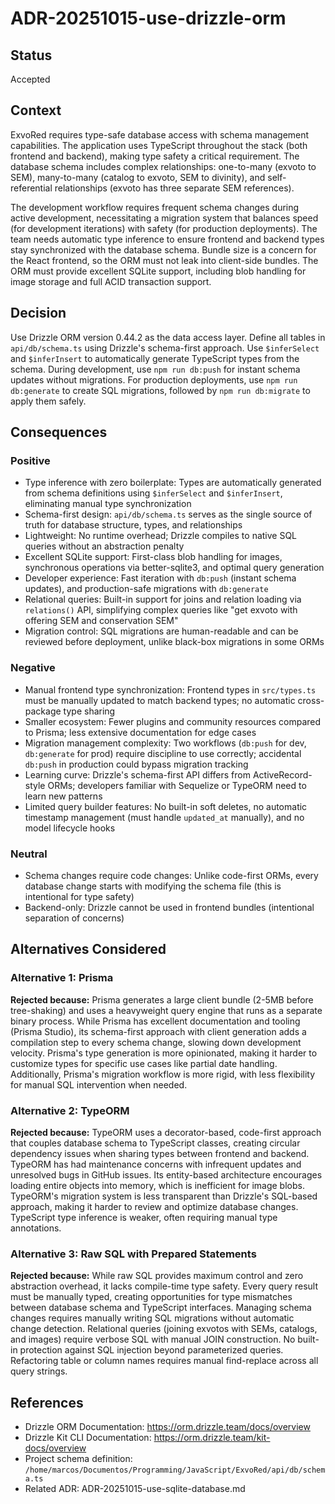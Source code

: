 # ADR-20251015-use-drizzle-orm

## Status
Accepted

## Context
ExvoRed requires type-safe database access with schema management capabilities. The application uses TypeScript throughout the stack (both frontend and backend), making type safety a critical requirement. The database schema includes complex relationships: one-to-many (exvoto to SEM), many-to-many (catalog to exvoto, SEM to divinity), and self-referential relationships (exvoto has three separate SEM references).

The development workflow requires frequent schema changes during active development, necessitating a migration system that balances speed (for development iterations) with safety (for production deployments). The team needs automatic type inference to ensure frontend and backend types stay synchronized with the database schema. Bundle size is a concern for the React frontend, so the ORM must not leak into client-side bundles. The ORM must provide excellent SQLite support, including blob handling for image storage and full ACID transaction support.

## Decision
Use Drizzle ORM version 0.44.2 as the data access layer. Define all tables in `api/db/schema.ts` using Drizzle's schema-first approach. Use `$inferSelect` and `$inferInsert` to automatically generate TypeScript types from the schema. During development, use `npm run db:push` for instant schema updates without migrations. For production deployments, use `npm run db:generate` to create SQL migrations, followed by `npm run db:migrate` to apply them safely.

## Consequences

### Positive
- Type inference with zero boilerplate: Types are automatically generated from schema definitions using `$inferSelect` and `$inferInsert`, eliminating manual type synchronization
- Schema-first design: `api/db/schema.ts` serves as the single source of truth for database structure, types, and relationships
- Lightweight: No runtime overhead; Drizzle compiles to native SQL queries without an abstraction penalty
- Excellent SQLite support: First-class blob handling for images, synchronous operations via better-sqlite3, and optimal query generation
- Developer experience: Fast iteration with `db:push` (instant schema updates), and production-safe migrations with `db:generate`
- Relational queries: Built-in support for joins and relation loading via `relations()` API, simplifying complex queries like "get exvoto with offering SEM and conservation SEM"
- Migration control: SQL migrations are human-readable and can be reviewed before deployment, unlike black-box migrations in some ORMs

### Negative
- Manual frontend type synchronization: Frontend types in `src/types.ts` must be manually updated to match backend types; no automatic cross-package type sharing
- Smaller ecosystem: Fewer plugins and community resources compared to Prisma; less extensive documentation for edge cases
- Migration management complexity: Two workflows (`db:push` for dev, `db:generate` for prod) require discipline to use correctly; accidental `db:push` in production could bypass migration tracking
- Learning curve: Drizzle's schema-first API differs from ActiveRecord-style ORMs; developers familiar with Sequelize or TypeORM need to learn new patterns
- Limited query builder features: No built-in soft deletes, no automatic timestamp management (must handle `updated_at` manually), and no model lifecycle hooks

### Neutral
- Schema changes require code changes: Unlike code-first ORMs, every database change starts with modifying the schema file (this is intentional for type safety)
- Backend-only: Drizzle cannot be used in frontend bundles (intentional separation of concerns)

## Alternatives Considered

### Alternative 1: Prisma
**Rejected because:** Prisma generates a large client bundle (2-5MB before tree-shaking) and uses a heavyweight query engine that runs as a separate binary process. While Prisma has excellent documentation and tooling (Prisma Studio), its schema-first approach with client generation adds a compilation step to every schema change, slowing down development velocity. Prisma's type generation is more opinionated, making it harder to customize types for specific use cases like partial date handling. Additionally, Prisma's migration workflow is more rigid, with less flexibility for manual SQL intervention when needed.

### Alternative 2: TypeORM
**Rejected because:** TypeORM uses a decorator-based, code-first approach that couples database schema to TypeScript classes, creating circular dependency issues when sharing types between frontend and backend. TypeORM has had maintenance concerns with infrequent updates and unresolved bugs in GitHub issues. Its entity-based architecture encourages loading entire objects into memory, which is inefficient for image blobs. TypeORM's migration system is less transparent than Drizzle's SQL-based approach, making it harder to review and optimize database changes. TypeScript type inference is weaker, often requiring manual type annotations.

### Alternative 3: Raw SQL with Prepared Statements
**Rejected because:** While raw SQL provides maximum control and zero abstraction overhead, it lacks compile-time type safety. Every query result must be manually typed, creating opportunities for type mismatches between database schema and TypeScript interfaces. Managing schema changes requires manually writing SQL migrations without automatic change detection. Relational queries (joining exvotos with SEMs, catalogs, and images) require verbose SQL with manual JOIN construction. No built-in protection against SQL injection beyond parameterized queries. Refactoring table or column names requires manual find-replace across all query strings.

## References
- Drizzle ORM Documentation: https://orm.drizzle.team/docs/overview
- Drizzle Kit CLI Documentation: https://orm.drizzle.team/kit-docs/overview
- Project schema definition: `/home/marcos/Documentos/Programming/JavaScript/ExvoRed/api/db/schema.ts`
- Related ADR: ADR-20251015-use-sqlite-database.md
